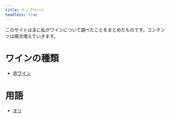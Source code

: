 ```yaml
---
title: トップページ
headless: true
---
```


このサイトは主に私がワインについて調べたことをまとめたものです。コンテンツは順次増えていきます。

# ワインの種類
- [赤ワイン](/posts/red)

# 用語
- [オリ](/posts/ori)
